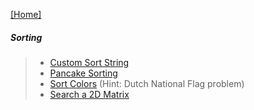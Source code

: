 
[[Home]](https://github.com/anicksaha/leetcode/blob/master/README.md)

##### Sorting
> - [Custom Sort String](https://leetcode.com/problems/custom-sort-string/description/)
> - [Pancake Sorting](https://leetcode.com/problems/pancake-sorting/description/)
> - [Sort Colors](https://leetcode.com/problems/sort-colors/description/) (Hint: Dutch National Flag problem)
> - [Search a 2D Matrix](https://leetcode.com/problems/search-a-2d-matrix/description/)
